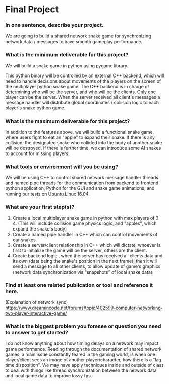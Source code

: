 # Final Project

### In one sentence, describe your project.

We are going to build a shared network snake game for synchronizing network data / messages to have smooth gameplay performance.

### What is the minimum deliverable for this project?

We will build a snake game in python using pygame library. 

This python binary will be controlled by an external C++ backend, which will need to handle decisions about movements of the players on the screen of the multiplayer python snake game.
The C++ backend is in charge of determining who will be the server, and who will be the clients. Only one player can be the server. When the server received all client's messages a 
message handler will distribute global coordinates / collision logic to each player's snake python game.

### What is the maximum deliverable for this project?

In addition to the features above, we will build a functional snake game, where users fight to eat an "apple" to expand their snake. If there is any collision, the designated snake who collided into the body of another snake will be destroyed. If there is further time, we can introduce some AI snakes to account for missing players.

### What tools or environment will you be using?

We will be using C++ to control shared network message handler threads and named pipe threads for the communication from backend to frontend python application, Python for the GUI and snake game animations, and running our tests on Ubuntu Linux 16.04.

### What are your first step(s)?

1. Create a local multiplayer snake game in python with max players of 3-4. (This will include collision game physics logic, and "apples", which expand the snake's body)
2. Create a named pipe handler in C++ which can control movements of our snakes.
3. Create a server/client relationship in C++ which will dictate, whoever is first to initialize the game will be the server, others are the client.
4. Create backend logic , when the server has received all clients data and its own (data being the snake's position in the next frame), then it will send a message to all other clients, to allow update of game's graphics (network data synchronization via "snapshots" of local snake data). 

### Find at least one related publication or tool and reference it here.

(Explanation of network sync)
https://www.dreamincode.net/forums/topic/402599-computer-networking-two-player-interactive-game/

### What is the biggest problem you foresee or question you need to answer to get started?

I do not know anything about how timing delays on a network may impact game performance. Reading through the documentation of shared network games, a main issue constantly feared in the gaming world, is when one player/client sees an image of another player/character, how there is a "lag time disposition". We may have apply techniques inside and outside of class to deal with things like thread synchronization between the network data and local game data to improve lossy fps.
